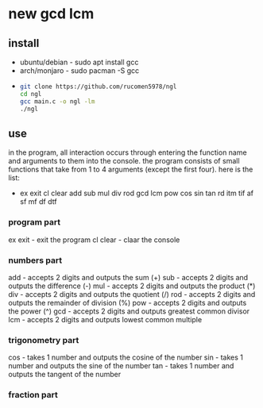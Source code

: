 # new gcd lcm

## install
* ubuntu/debian - sudo apt install gcc
* arch/monjaro  - sudo pacman -S gcc
* ```bash
  git clone https://github.com/rucomen5978/ngl
  cd ngl
  gcc main.c -o ngl -lm
  ./ngl

## use
in the program, all interaction occurs through entering the function name and arguments to them into the console.
the program consists of small functions that take from 1 to 4 arguments (except the first four).
here is the list:

* ex exit cl clear add sub mul div rod gcd lcm pow cos sin tan rd itm tif af sf mf df dtf

### program part
ex exit - exit the program
cl clear - claar the console

### numbers part
add - accepts 2 digits and outputs the sum                    (+)
sub - accepts 2 digits and outputs the difference             (-)
mul - accepts 2 digits and outputs the product                (*)
div - accepts 2 digits and outputs the quotient               (/)
rod - accepts 2 digits and outputs the remainder of division  (%)
pow - accepts 2 digits and outputs the power                  (^)
gcd - accepts 2 digits and outputs greatest common divisor
lcm - accepts 2 digits and outputs lowest common multiple

### trigonometry part
cos - takes 1 number and outputs the cosine of the number
sin - takes 1 number and outputs the sine of the number
tan - takes 1 number and outputs the tangent of the number

### fraction part
